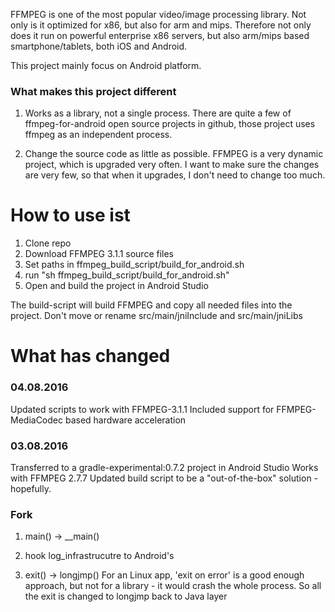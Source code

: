 FFMPEG is one of the most popular video/image processing library. Not only is it optimized for x86, but also for arm and
mips. Therefore not only does it run on powerful enterprise x86 servers, but also arm/mips based smartphone/tablets,
both iOS and Android.

This project mainly focus on Android platform.


### What makes this project different

1. Works as a library, not a single process. There are quite a few of ffmpeg-for-android open source projects in github,
those project uses ffmpeg as an independent process. 

2. Change the source code as little as possible. FFMPEG is a very dynamic project, which is upgraded very often. I want
to make sure the changes are very few, so that when it upgrades, I don't need to change too much.



# How to use ist

1. Clone repo
2. Download FFMPEG 3.1.1 source files
3. Set paths in ffmpeg_build_script/build_for_android.sh
4. run "sh ffmpeg_build_script/build_for_android.sh"
5. Open and build the project in Android Studio

The build-script will build FFMPEG and copy all needed files into the project.
Don't move or rename src/main/jniInclude and src/main/jniLibs



# What has changed

### 04.08.2016
Updated scripts to work with FFMPEG-3.1.1
Included support for FFMPEG-MediaCodec based hardware acceleration


### 03.08.2016
Transferred to a gradle-experimental:0.7.2 project in Android Studio
Works with FFMPEG 2.7.7
Updated build script to be a "out-of-the-box" solution - hopefully.


### Fork
1. main() -> __main()

2. hook log_infrastrucutre to Android's

3. exit() -> longjmp()
For an Linux app, 'exit on error' is a good enough approach, but not for a library - it would crash the whole process.
So all the exit is changed to longjmp back to Java layer



